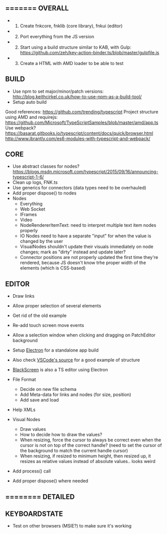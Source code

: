 =======
OVERALL
-------

* 1. Create fnkcore, fnklib (core library), fnkui (editor)
* 2. Port everything from the JS version
* 2. Start using a build structure similar to KAB, with Gulp: https://github.com/zeh/key-action-binder.ts/blob/master/gulpfile.js
* 3. Create a HTML with AMD loader to be able to test


BUILD
-----

* Use npm to set major/minor/patch versions: http://blog.keithcirkel.co.uk/how-to-use-npm-as-a-build-tool/
* Setup auto build

Good references: https://github.com/trending/typescript
Project structure using AMD and requirejs: https://github.com/Microsoft/TypeScriptSamples/blob/master/amd/app.ts
Use webpack? https://basarat.gitbooks.io/typescript/content/docs/quick/browser.html
http://www.jbrantly.com/es6-modules-with-typescript-and-webpack/

CORE
----

* Use abstract classes for nodes? https://blogs.msdn.microsoft.com/typescript/2015/09/16/announcing-typescript-1-6/
* Clean up logs, FNK.ts
* Use generics for connectors (data types need to be overhauled)
* Add proper dispose() to nodes
* Nodes
  * Everything
  * Web Socket
  * IFrames
  * Video
  * NodeRendererItemText: need to interpret multiple text item nodes properly
  * IO Nodes need to have a separate "input" for when the value is changed by the user
  * VisualNodes shouldn't update their visuals immediately on node changes; mark as "dirty" instead and update later?
  * Connector positions are not properly updated the first time they're rendered, because JS doesn't know trhe proper width of the elements (which is CSS-based)


EDITOR
------

* Draw links
* Allow proper selection of several elements
* Get rid of the old example
* Re-add touch screen move events
* Allow a selection window when clicking and dragging on PatchEditor background

* Setup [Electron](http://electron.atom.io/) for a standalone app build
* Also check [VSCode's source](https://github.com/Microsoft/vscode/blob/master/src/main.js) for a good example of structure
* [BlackScreen](https://github.com/shockone/black-screen) is also a TS editor using Electron

* File Format
  * Decide on new file schema
  * Add Meta-data for links and nodes (for size, position)
  * Add save and load

* Help XMLs

* Visual Nodes
  * Draw values
  * How to decide how to draw the values?
  * When resizing, force the cursor to always be correct even when the cursor is not on top of the correct handle? (need to set the cursor of the background to match the current handle cursor)
  * When resizing, if resized to minimum height, then resized up, it resizes as relative values instead of absolute values.. looks weird

* Add process() call
* Add proper dispose() where needed


========
DETAILED
--------


KEYBOARDSTATE
-------------

* Test on other browsers (MSIE?) to make sure it's working
